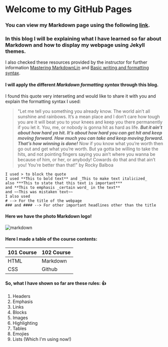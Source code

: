 # Welcome to my GitHub Pages

### You can view my Markdown page using the following [link](https://fati-ma.github.io/reading-notes/page1).

### In this blog I will be explaining what I have learned so far about Markdown and how to display my webpage using Jekyll themes. 

I also checked these resources provided by the instructor for further information [Mastering MarkdownLin](https://guides.github.com/features/mastering-markdown/) and [Basic writing and formatting syntax](https://docs.github.com/en/github/writing-on-github/basic-writing-and-formatting-syntax).

#### I will apply the different ***Markdown formatting syntax*** through this blog.

I found this quote very interseting and would like to share it with you and explain the formatting syntax I used:
> "Let me tell you something you already know. The world ain’t all sunshine and rainbows. It’s a mean place and I don’t care how tough you are it will beat you to your knees and keep you there permanently if you let it. You, me, or nobody is gonna hit as hard as life. ***But it ain’t about how hard ya hit. It’s about how hard you can get hit and keep moving forward. How much you can take and keep moving forward. That’s how winning is done!*** Now if you know what you’re worth then go out and get what you’re worth. But ya gotta be willing to take the hits, and not pointing fingers saying you ain’t where you wanna be because of him, or her, or anybody! Cowards do that and that ain’t you! You’re better than that!" by Rocky Balboa

```
I used > to block the quote
I used **This to bold text** and _This to make text italicized_ 
also ***This to state that this text is important*** 
and **This to emphasis _certain word_ in the text**
and ~~This was mistaken text~~
I also used
# --> For the title of the webpage
### and #### --> For other important headlines other than the title 
```

#### Here we have the photo Markdown logo!

![markdown](https://upload.wikimedia.org/wikipedia/commons/thumb/4/48/Markdown-mark.svg/1280px-Markdown-mark.svg.png)

#### Here I made a table of the course contents:

101 Course	 | 102 Course
------------ | -------------
HTML | Markdown
CSS | Github

#### So, what I have shown so far are these rules: 👍
1. Headers
2. Emphasis
3. Links
4. Blocks
5. Images
6. Highlighting
7. Tables
8. Emojies
9. Lists (Which I'm using now!)
